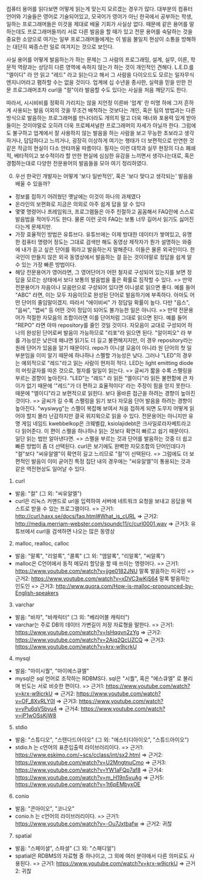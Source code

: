 컴퓨터 용어를 읽다보면 어떻게 읽는게 맞는지 모르겠는 경우가 많다.
대부분의 컴퓨터 언어와 기술들은 영어로 기술되어있고,
모국어가 영어가 아닌 한국에서 공부하는 학생, 일하는 프로그래머들은
이것을 제대로 배울 기회가 사실상 없다.
때문에 같은 용어를 말하는데도 프로그래머들끼리 서로 다른 발음을 할 때가 있고
전문 용어를 숙달하는 것을 중요한 소양으로 여기는 일부 프로그래머들에게는
이 발음 불일치 현상이 소통을 방해하는 대단히 짜증스런 일로 여겨지는 것으로 보인다.

사실 용어를 어떻게 발음하는가 하는 문제는 그 사람의 프로그래밍, 설계, 실무, 이론, 학문적 역량과는
상당히 다른 영역에 속하지 않는가 하는 것이 개인적인 견해다.
L.E.D.를 "엘이디" 라 안 읽고 "레드" 라고 읽는다고 해서
그 사람을 다이오드도 모르는 일자무식 엔지니어라고 폄하할 수는 없을 것이다.
업계에 십 수년을 종사한, 실력을 믿을 만한 전문 프로그래머조차 curl을 "컬"이라 발음할 수도 있다는 사실을 처음 깨닫기도 한다.

따라서, 시시비비를 정확히 가리지는 않을 지언정 이른바 '업계' 란 미명 하에 그저 흔하게 사용되는 발음 이외의 것을 무조건 배척하는 것보다는
개인, 혹은 팀의 방법과는 다른 방식으로 발음하는 프로그래머를 만나더라도 개의치 말고
더욱 매너와 포용력 있게 받아들이는 것이야말로
오히려 더욱 프로페셔널한 프로그래머의 자세가 아닐까 한다.
그럼에도 불구하고 업계에서 잘 사용하지 않는 발음을 하는 사람을 보고 무능한 초보라고 생각하거나,
답답하다고 느끼거나, 굉장히 이상하게 여기는 행태가 더 보편적으로 만연한 것 같은 작금의 현실이 다소 안타까울 따름이다.
필자는 이런 대학과 실무 현장의 다소 폐쇄적, 베타적이고 보수적이라 할 만한 현실에 심심한 유감을 느끼면서
생각나는대로, 혹은 경험하는대로 다양한 전문용어의 발음들을 모아 여기 정리하였다.


0. 우선 한국인 개발자는 어떻게 '보다 일반적인', 혹은 '보다 맞다고 생각되는' 발음을 배울 수 있을까?
 - 정보를 접하기 어려웠던 옛날에는 이것이 하나의 과제였다
 - 온라인의 보편화로 지금은 의외로 아주 쉽게 답을 알 수 있다
 - 몇몇 명령어나 프레임워크, 프로그램들은 아주 친절하고 꼼꼼해서 FAQ란에 스스로 발음법을 적어두기도 한다. 물론 이런 곳의 FAQ는 보통 너무 길어서 읽기도 싫어진다는게 문제지만.
 - 가장 효율적인 방법은 유튜브다. 유튜브에는 이제 방대한 데이터가 쌓여있고, 유명한 컴퓨터 명령어 정도는 그대로 검색만 해도 동영상 제작자가 뭔가 설명하는 와중에 내가 듣고 싶은 단어를 뭐라고 발음하는지 말해준다. 이들은 물론 외국인이다. 한국인이 만들지 않은 외국 동영상에서 발음하는 걸 듣는 것이야말로 정답을 쉽게 알 수 있는 가장 빠른 방법이다.
 - 해당 전문용어가 영어라면, 그 영어단어가 어떤 철자로 구성되어 있는지를 보면 정답을 모르는 상태에서 보다 보통의 발음법을 좊은 확률로 짐작할 수 있다.
  => 만약 전문용어가 자음이나 모음만으로 구성되어 있다면 이니셜로 읽으면 좋다. 예를 들어 "ABC" 라면, 이는 모두 자음이므로 완성된 단어로 발음하기에 부족하다. 아마도 어떤 단어의 줄임말이겠지. 따라서 "에이비씨" 가 정답일 확률이 높다. 다만 "읍스", "읍씨", "앱씨" 등 어떤 것이 정답이 되어도 불가능한 일은 아니다.
  => 만약 전문용어가 적절한 자모음의 조합이라면 이를 단어처럼 그대로 읽으면 된다. 예를 들어 "REPO" 라면 아마 repository를 줄인 것일 것이다. 자모음이 교대로 구성되어 하나의 완성된 단어로써 발음이 가능하므로 "리포"라 읽으면 된다. "알이피오" 라 부를 가능성은 낮은데 왜냐면 읽기도 더 길고 불편해지지만, 이 경우 repository라는 원래 단어가 있음을 알기 때문이다. repo가 이니셜 모음이 아니라 원 단어의 첫 일부분임을 이미 알기 때문에 하나하나 스펠할 가능성은 낮다. 그러나 "LED"의 경우는 예외적으로 "레드"라고 읽는 사람이 현저히 적다. LED는 light emitting diode의 머릿글자를 따온 것으로, 철자를 일일이 읽는다.
  => 글씨가 짧을 수록 스펠링을 부르는 경향이 높아진다. "LED"는 "레드" 라 읽든 "엘이디"라 읽든 불편함에 큰 차이가 없기 때문에 '"레드"가 더 편하고 효율적이다' 라는 주장이 힘을 얻지 못한다. 때문에 "엘이디"라고 보편적으로 읽힌다. 보다 올바른 접근을 하려는 경향이 높아진 것이다.
  => 글씨가 길 수록 스펠링을 읽기 보다 자모음 단어 발음을 하려는 경향이 높아진다. "wysiwyg"는 스펠이 복잡해 보여서 처음 접하게 되면 도무지 어떻게 읽어야 할지 몰라 난감하지만 결국 위지윅으로 읽을 수 있다. 전문용어는 아니지만 유명 게임 네임드 kwebbelkop은 크웨벨캅, ksiolajidebt은 크사일로라자베트라고 다 읽어준다. 이 편이 스펠을 하나하나 읽는 것보다 확연히 빠르고 쉽기 때문이다. 일단 읽는 법만 알아낸다면.
  => 스펠을 부르는 것과 단어를 발음하는 것중 더 쉽고 빠른 방법이 좀 더 선택된다. curl은 보기에도 완벽한 자모조합의 단어인데다가 "컬"보다 "씨유알엘"이 확연히 길고 느리므로 "컬"이 선택된다.
  => 그럼에도 더 보편적인 발음이 이미 굳어진 특정 집단 내의 경우에는 "씨유알엘"이 통용되는 것과 같은 역전현상도 일어날 수 있다.

1. curl
 - 발음: "컬" (그 외: "씨유알엘")
 - curl은 리눅스 커맨드로 url을 입력하여 서버에 네트워크 요청을 보내고 응답을 텍스트로 받을 수 있는 프로그램이다.
  => 근거1: http://curl.haxx.se/docs/faq.html#What_is_cURL
  => 근거2: http://media.merriam-webster.com/soundc11/c/curl0001.wav
  => 근거3: 유튜브에서 curl을 검색하면 나오는 많은 동영상

2. malloc, realloc, calloc
 - 발음: "말록", "리얼록", "콜록" (그 외: "엠알록", "리알록", "씨알록")
 - malloc은 C언어에서 동적 메모리 할당을 할 때 쓰이는 명령어다.
  => 근거1: https://www.youtube.com/watch?v=jjge0182JNU 말록 발음하는 미국인
  => 근거2: https://www.youtube.com/watch?v=xDVC3wKjS64 말록 발음하는 인도인
  => 근거3: http://www.quora.com/How-is-malloc-pronounced-by-English-speakers

3. varchar
 - 발음: "바챠", "바캐릭터" (그 외: "베리어블 캐릭터")
 - varchar는 주로 DB의 데이터 가변길이 저장 자료형을 말한다.
  => 근거1: https://www.youtube.com/watch?v=IsHqqvn2zYg
  => 근거2: https://www.youtube.com/watch?v=2Ajq2QcUZCQ
  => 근거3: https://www.youtube.com/watch?v=krx-w9icrkU

4. mysql
 - 발음: "마이시퀄", "마이에스큐엘"
 - mysql은 sql 언어로 조작하는 RDBMS다. sql은 "시퀄", 혹은 "에스큐엘" 로 불리며 빈도는 서로 비슷한 편이다.
  => 근거1: https://www.youtube.com/watch?v=krx-w9icrkU
  => 근거2: https://www.youtube.com/watch?v=OF_8XvRLY0I
  => 근거3: https://www.youtube.com/watch?v=yPu6qV5byu4
  => 근거4: https://www.youtube.com/watch?v=iP1wOSsKjW8

5. stdio
 - 발음: "스튜디오", "스탠다드아이오" (그 외: "에스티디아이오", "스튜드아이오")
 - stdio.h 는 c언어의 표준입출력 라이브러리이다.
  => 근거1: https://www.eskimo.com/~scs/cclass/int/sx2.html
  => 근거2: https://www.youtube.com/watch?v=U2MngtnuCmo
  => 근거3: https://www.youtube.com/watch?v=YW1aFQp7af8
  => 근거4: https://www.youtube.com/watch?v=m_H19n5vuAg
  => 근거5: https://www.youtube.com/watch?v=1t6pEMbyxOE

6. conio
 - 발음: "콘아이오", "코니오"
 - conio.h 는 c언어의 라이브러리이다.
  => 근거1: https://www.youtube.com/watch?v=-Ou7Jxtbafw
  => 근거2: 귀찮

7. spatial
 - 발음: "스페이셜", 스파셜" (그 외: "스패디얼")
 - spatial은 RDBMS의 자료형 중 하나이고, 그 외에 여러 분야에서 다른 의미로도 사용된다.
  => 근거1: https://www.youtube.com/watch?v=krx-w9icrkU
  => 근거2: 귀찮

  